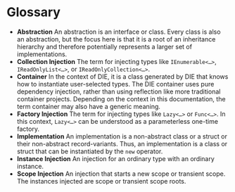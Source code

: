 # Glossary

- **Abstraction** An abstraction is an interface or class. Every class is also an abstraction, but the focus here is that it is a root of an inheritance hierarchy and therefore potentially represents a larger set of implementations.
- **Collection Injection** The term for injecting types like `IEnumerable<…>`, `IReadOnlyList<…>`, or `IReadOnlyCollection<…>`.
- **Container** In the context of DIE, it is a class generated by DIE that knows how to instantiate user-selected types. The DIE container uses pure dependency injection, rather than using reflection like more traditional container projects. Depending on the context in this documentation, the term container may also have a generic meaning.
- **Factory Injection** The term for injecting types like `Lazy<…>` or `Func<…>`. In this context, `Lazy<…>` can be understood as a parameterless one-time factory.
- **Implementation** An implementation is a non-abstract class or a struct or their non-abstract record-variants. Thus, an implementation is a class or struct that can be instantiated by the `new` operator.
- **Instance Injection** An injection for an ordinary type with an ordinary instance.
- **Scope Injection** An injection that starts a new scope or transient scope. The instances injected are scope or transient scope roots.